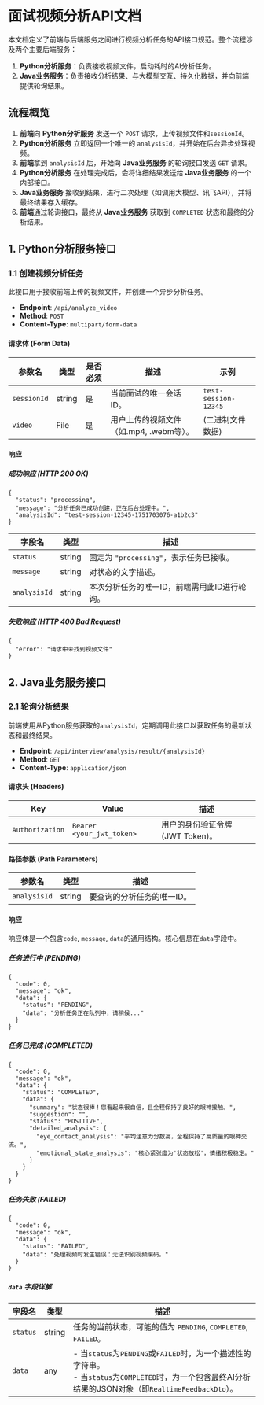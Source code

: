 # 面试视频分析API文档

本文档定义了前端与后端服务之间进行视频分析任务的API接口规范。整个流程涉及两个主要后端服务：

1. **Python分析服务**：负责接收视频文件，启动耗时的AI分析任务。
2. **Java业务服务**：负责接收分析结果、与大模型交互、持久化数据，并向前端提供轮询结果。

## 流程概览

1. **前端**向 **Python分析服务** 发送一个 `POST` 请求，上传视频文件和`sessionId`。
2. **Python分析服务** 立即返回一个唯一的 `analysisId`，并开始在后台异步处理视频。
3. **前端**拿到 `analysisId` 后，开始向 **Java业务服务** 的轮询接口发送 `GET` 请求。
4. **Python分析服务** 在处理完成后，会将详细结果发送给 **Java业务服务** 的一个内部接口。
5. **Java业务服务** 接收到结果，进行二次处理（如调用大模型、讯飞API），并将最终结果存入缓存。
6. **前端**通过轮询接口，最终从 **Java业务服务** 获取到 `COMPLETED` 状态和最终的分析结果。

## 1. Python分析服务接口

### 1.1 创建视频分析任务

此接口用于接收前端上传的视频文件，并创建一个异步分析任务。

- **Endpoint**: `/api/analyze_video`
- **Method**: `POST`
- **Content-Type**: `multipart/form-data`

#### 请求体 (Form Data)

| 参数名      | 类型   | 是否必须 | 描述                                    | 示例                 |
| ----------- | ------ | -------- | --------------------------------------- | -------------------- |
| `sessionId` | string | 是       | 当前面试的唯一会话ID。                  | `test-session-12345` |
| `video`     | File   | 是       | 用户上传的视频文件（如.mp4, .webm等）。 | (二进制文件数据)     |

#### 响应

##### 成功响应 (HTTP 200 OK)

```
{
  "status": "processing",
  "message": "分析任务已成功创建，正在后台处理中。",
  "analysisId": "test-session-12345-1751703076-a1b2c3"
}
```

| 字段名       | 类型   | 描述                                         |
| ------------ | ------ | -------------------------------------------- |
| `status`     | string | 固定为 `"processing"`，表示任务已接收。      |
| `message`    | string | 对状态的文字描述。                           |
| `analysisId` | string | 本次分析任务的唯一ID，前端需用此ID进行轮询。 |

##### 失败响应 (HTTP 400 Bad Request)

```
{
  "error": "请求中未找到视频文件"
}
```

## 2. Java业务服务接口

### 2.1 轮询分析结果

前端使用从Python服务获取的`analysisId`，定期调用此接口以获取任务的最新状态和最终结果。

- **Endpoint**: `/api/interview/analysis/result/{analysisId}`
- **Method**: `GET`
- **Content-Type**: `application/json`

#### 请求头 (Headers)

| Key             | Value                     | 描述                             |
| --------------- | ------------------------- | -------------------------------- |
| `Authorization` | `Bearer <your_jwt_token>` | 用户的身份验证令牌 (JWT Token)。 |

#### 路径参数 (Path Parameters)

| 参数名       | 类型   | 描述                       |
| ------------ | ------ | -------------------------- |
| `analysisId` | string | 要查询的分析任务的唯一ID。 |

#### 响应

响应体是一个包含`code`, `message`, `data`的通用结构。核心信息在`data`字段中。

##### 任务进行中 (PENDING)

```
{
  "code": 0,
  "message": "ok",
  "data": {
    "status": "PENDING",
    "data": "分析任务正在队列中，请稍候..."
  }
}
```

##### 任务已完成 (COMPLETED)

```
{
  "code": 0,
  "message": "ok",
  "data": {
    "status": "COMPLETED",
    "data": {
      "summary": "状态很棒！您看起来很自信，且全程保持了良好的眼神接触。",
      "suggestion": "",
      "status": "POSITIVE",
      "detailed_analysis": {
        "eye_contact_analysis": "平均注意力分数高，全程保持了高质量的眼神交流。",
        "emotional_state_analysis": "核心紧张度为'状态放松'，情绪积极稳定。"
      }
    }
  }
}
```

##### 任务失败 (FAILED)

```
{
  "code": 0,
  "message": "ok",
  "data": {
    "status": "FAILED",
    "data": "处理视频时发生错误：无法识别视频编码。"
  }
}
```

##### `data` 字段详解

| 字段名   | 类型   | 描述                                                         |
| -------- | ------ | ------------------------------------------------------------ |
| `status` | string | 任务的当前状态，可能的值为 `PENDING`, `COMPLETED`, `FAILED`。 |
| `data`   | any    | - 当`status`为`PENDING`或`FAILED`时，为一个描述性的字符串。<br>- 当`status`为`COMPLETED`时，为一个包含最终AI分析结果的JSON对象（即`RealtimeFeedbackDto`）。 |